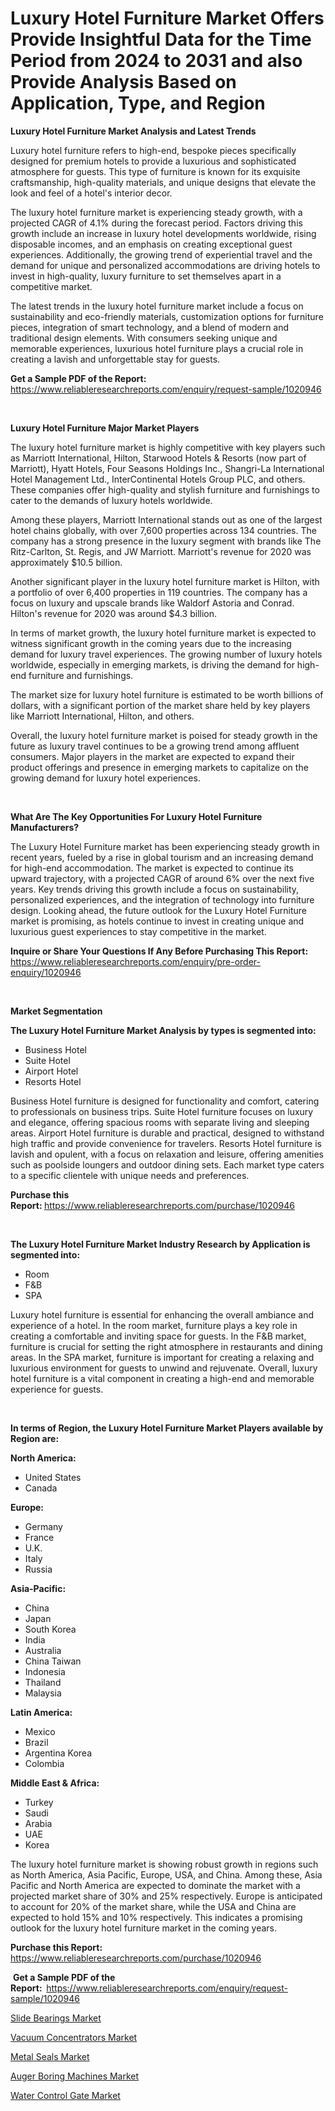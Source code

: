 <p><h1>Luxury Hotel Furniture Market Offers Provide Insightful Data for the Time Period from 2024 to 2031 and also Provide Analysis Based on Application, Type, and Region</h1></p><p><strong>Luxury Hotel Furniture Market Analysis and Latest Trends</strong></p>
<p><p>Luxury hotel furniture refers to high-end, bespoke pieces specifically designed for premium hotels to provide a luxurious and sophisticated atmosphere for guests. This type of furniture is known for its exquisite craftsmanship, high-quality materials, and unique designs that elevate the look and feel of a hotel's interior decor.</p><p>The luxury hotel furniture market is experiencing steady growth, with a projected CAGR of 4.1% during the forecast period. Factors driving this growth include an increase in luxury hotel developments worldwide, rising disposable incomes, and an emphasis on creating exceptional guest experiences. Additionally, the growing trend of experiential travel and the demand for unique and personalized accommodations are driving hotels to invest in high-quality, luxury furniture to set themselves apart in a competitive market.</p><p>The latest trends in the luxury hotel furniture market include a focus on sustainability and eco-friendly materials, customization options for furniture pieces, integration of smart technology, and a blend of modern and traditional design elements. With consumers seeking unique and memorable experiences, luxurious hotel furniture plays a crucial role in creating a lavish and unforgettable stay for guests.</p></p>
<p><strong>Get a Sample PDF of the Report:&nbsp;</strong> <a href="https://www.reliableresearchreports.com/enquiry/request-sample/1020946">https://www.reliableresearchreports.com/enquiry/request-sample/1020946</a></p>
<p>&nbsp;</p>
<p><strong>Luxury Hotel Furniture Major Market Players</strong></p>
<p><p>The luxury hotel furniture market is highly competitive with key players such as Marriott International, Hilton, Starwood Hotels & Resorts (now part of Marriott), Hyatt Hotels, Four Seasons Holdings Inc., Shangri-La International Hotel Management Ltd., InterContinental Hotels Group PLC, and others. These companies offer high-quality and stylish furniture and furnishings to cater to the demands of luxury hotels worldwide.</p><p>Among these players, Marriott International stands out as one of the largest hotel chains globally, with over 7,600 properties across 134 countries. The company has a strong presence in the luxury segment with brands like The Ritz-Carlton, St. Regis, and JW Marriott. Marriott's revenue for 2020 was approximately $10.5 billion.</p><p>Another significant player in the luxury hotel furniture market is Hilton, with a portfolio of over 6,400 properties in 119 countries. The company has a focus on luxury and upscale brands like Waldorf Astoria and Conrad. Hilton's revenue for 2020 was around $4.3 billion.</p><p>In terms of market growth, the luxury hotel furniture market is expected to witness significant growth in the coming years due to the increasing demand for luxury travel experiences. The growing number of luxury hotels worldwide, especially in emerging markets, is driving the demand for high-end furniture and furnishings.</p><p>The market size for luxury hotel furniture is estimated to be worth billions of dollars, with a significant portion of the market share held by key players like Marriott International, Hilton, and others.</p><p>Overall, the luxury hotel furniture market is poised for steady growth in the future as luxury travel continues to be a growing trend among affluent consumers. Major players in the market are expected to expand their product offerings and presence in emerging markets to capitalize on the growing demand for luxury hotel experiences.</p></p>
<p>&nbsp;</p>
<p><strong>What Are The Key Opportunities For Luxury Hotel Furniture Manufacturers?</strong></p>
<p><p>The Luxury Hotel Furniture market has been experiencing steady growth in recent years, fueled by a rise in global tourism and an increasing demand for high-end accommodation. The market is expected to continue its upward trajectory, with a projected CAGR of around 6% over the next five years. Key trends driving this growth include a focus on sustainability, personalized experiences, and the integration of technology into furniture design. Looking ahead, the future outlook for the Luxury Hotel Furniture market is promising, as hotels continue to invest in creating unique and luxurious guest experiences to stay competitive in the market.</p></p>
<p><strong>Inquire or Share Your Questions If Any Before Purchasing This Report:</strong> <a href="https://www.reliableresearchreports.com/enquiry/pre-order-enquiry/1020946">https://www.reliableresearchreports.com/enquiry/pre-order-enquiry/1020946</a></p>
<p>&nbsp;</p>
<p><strong>Market Segmentation</strong></p>
<p><strong>The Luxury Hotel Furniture Market Analysis by types is segmented into:</strong></p>
<p><ul><li>Business Hotel</li><li>Suite Hotel</li><li>Airport Hotel</li><li>Resorts Hotel</li></ul></p>
<p><p>Business Hotel furniture is designed for functionality and comfort, catering to professionals on business trips. Suite Hotel furniture focuses on luxury and elegance, offering spacious rooms with separate living and sleeping areas. Airport Hotel furniture is durable and practical, designed to withstand high traffic and provide convenience for travelers. Resorts Hotel furniture is lavish and opulent, with a focus on relaxation and leisure, offering amenities such as poolside loungers and outdoor dining sets. Each market type caters to a specific clientele with unique needs and preferences.</p></p>
<p><strong>Purchase this Report:&nbsp;</strong><a href="https://www.reliableresearchreports.com/purchase/1020946">https://www.reliableresearchreports.com/purchase/1020946</a></p>
<p>&nbsp;</p>
<p><strong>The Luxury Hotel Furniture Market Industry Research by Application is segmented into:</strong></p>
<p><ul><li>Room</li><li>F&B</li><li>SPA</li></ul></p>
<p><p>Luxury hotel furniture is essential for enhancing the overall ambiance and experience of a hotel. In the room market, furniture plays a key role in creating a comfortable and inviting space for guests. In the F&B market, furniture is crucial for setting the right atmosphere in restaurants and dining areas. In the SPA market, furniture is important for creating a relaxing and luxurious environment for guests to unwind and rejuvenate. Overall, luxury hotel furniture is a vital component in creating a high-end and memorable experience for guests.</p></p>
<p>&nbsp;</p>
<p><strong>In terms of Region, the Luxury Hotel Furniture Market Players available by Region are:</strong></p>
<p>
    <p> <strong> North America: </strong>
        <ul>
            <li>United States</li>
            <li>Canada</li>
        </ul>
        </p> 
    <p> <strong> Europe: </strong>
        <ul>
            <li>Germany</li>
            <li>France</li>
            <li>U.K.</li>
            <li>Italy</li>
            <li>Russia</li>
        </ul>
        </p> 
    <p> <strong> Asia-Pacific: </strong>
        <ul>
            <li>China</li>
            <li>Japan</li>
            <li>South Korea</li>
            <li>India</li>
            <li>Australia</li>
            <li>China Taiwan</li>
            <li>Indonesia</li>
            <li>Thailand</li>
            <li>Malaysia</li>
        </ul>
        </p> 
    <p> <strong> Latin America: </strong>
        <ul>
            <li>Mexico</li>
            <li>Brazil</li>
            <li>Argentina Korea</li>
            <li>Colombia</li>
        </ul>
        </p> 
    <p> <strong> Middle East & Africa: </strong>
        <ul>
            <li>Turkey</li>
            <li>Saudi</li>
            <li>Arabia</li>
            <li>UAE</li>
            <li>Korea</li>
        </ul>
    </p>
    </p>
<p><p>The luxury hotel furniture market is showing robust growth in regions such as North America, Asia Pacific, Europe, USA, and China. Among these, Asia Pacific and North America are expected to dominate the market with a projected market share of 30% and 25% respectively. Europe is anticipated to account for 20% of the market share, while the USA and China are expected to hold 15% and 10% respectively. This indicates a promising outlook for the luxury hotel furniture market in the coming years.</p></p>
<p><strong>Purchase this Report: </strong><a href="https://www.reliableresearchreports.com/purchase/1020946">https://www.reliableresearchreports.com/purchase/1020946</a></p>
<p>&nbsp;<strong>Get a Sample PDF of the Report:&nbsp;&nbsp;</strong><a href="https://www.reliableresearchreports.com/enquiry/request-sample/1020946">https://www.reliableresearchreports.com/enquiry/request-sample/1020946</a></p>
<p><strong></strong></p>
<p><p><a href="https://medium.com/@twiladurgan/slide-bearings-market-insights-into-market-cagr-market-trends-and-growth-strategies-194781ef8bed">Slide Bearings Market</a></p><p><a href="https://medium.com/@krish.reportprime/vacuum-concentrators-market-trends-and-market-analysis-forecasted-for-period-2024-2031-b2649f7ad545">Vacuum Concentrators Market</a></p><p><a href="https://medium.com/@v25590012/metal-seals-market-research-report-its-history-and-forecast-2024-to-2031-00d2782059b8">Metal Seals Market</a></p><p><a href="https://medium.com/@krish.reportprime/auger-boring-machines-market-trends-and-market-analysis-forecasted-for-period-2024-2031-cc25e4a3a097">Auger Boring Machines Market</a></p><p><a href="https://medium.com/@twiladurgan/water-control-gate-market-trends-and-market-analysis-forecasted-for-period-2024-2031-b4f46a1df035">Water Control Gate Market</a></p></p>